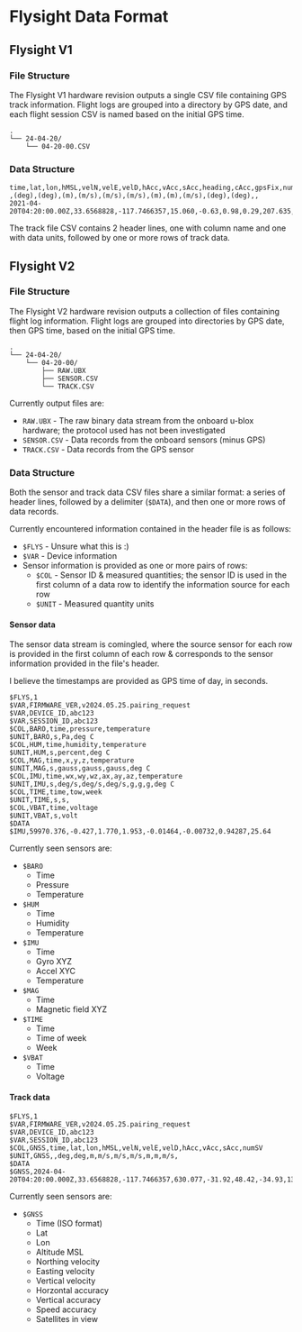 # Flysight Data Format
## Flysight V1
### File Structure
The Flysight V1 hardware revision outputs a single CSV file containing GPS track information. Flight logs are grouped into a directory by GPS date, and each flight session CSV is named based on the initial GPS time.

```
.
└── 24-04-20/
    └── 04-20-00.CSV
```

### Data Structure
```
time,lat,lon,hMSL,velN,velE,velD,hAcc,vAcc,sAcc,heading,cAcc,gpsFix,numSV
,(deg),(deg),(m),(m/s),(m/s),(m/s),(m),(m),(m/s),(deg),(deg),,
2021-04-20T04:20:00.00Z,33.6568828,-117.7466357,15.060,-0.63,0.98,0.29,207.635,481.468,7.15,0.00000,180.00000,3,4
```

The track file CSV contains 2 header lines, one with column name and one with data units, followed by one or more rows of track data.

## Flysight V2
### File Structure
The Flysight V2 hardware revision outputs a collection of files containing flight log information. Flight logs are grouped into directories by GPS date, then GPS time, based on the initial GPS time.

```
.
└── 24-04-20/
    └── 04-20-00/
        ├── RAW.UBX
        ├── SENSOR.CSV
        └── TRACK.CSV
```

Currently output files are:
  * `RAW.UBX` - The raw binary data stream from the onboard u-blox hardware; the protocol used has not been investigated
  * `SENSOR.CSV` - Data records from the onboard sensors (minus GPS)
  * `TRACK.CSV` - Data records from the GPS sensor

### Data Structure
Both the sensor and track data CSV files share a similar format: a series of header lines, followed by a delimiter (`$DATA`), and then one or more rows of data records.

Currently encountered information contained in the header file is as follows:
  * `$FLYS` - Unsure what this is :)
  * `$VAR` - Device information
  * Sensor information is provided as one or more pairs of rows:
    * `$COL` - Sensor ID & measured quantities; the sensor ID is used in the first column of a data row to identify the information source for each row
    * `$UNIT` - Measured quantity units

#### Sensor data
The sensor data stream is comingled, where the source sensor for each row is provided in the first column of each row & corresponds to the sensor information provided in the file's header.

I believe the timestamps are provided as GPS time of day, in seconds.

```
$FLYS,1
$VAR,FIRMWARE_VER,v2024.05.25.pairing_request
$VAR,DEVICE_ID,abc123
$VAR,SESSION_ID,abc123
$COL,BARO,time,pressure,temperature
$UNIT,BARO,s,Pa,deg C
$COL,HUM,time,humidity,temperature
$UNIT,HUM,s,percent,deg C
$COL,MAG,time,x,y,z,temperature
$UNIT,MAG,s,gauss,gauss,gauss,deg C
$COL,IMU,time,wx,wy,wz,ax,ay,az,temperature
$UNIT,IMU,s,deg/s,deg/s,deg/s,g,g,g,deg C
$COL,TIME,time,tow,week
$UNIT,TIME,s,s,
$COL,VBAT,time,voltage
$UNIT,VBAT,s,volt
$DATA
$IMU,59970.376,-0.427,1.770,1.953,-0.01464,-0.00732,0.94287,25.64
```

Currently seen sensors are:
  * `$BARO`
    * Time
    * Pressure
    * Temperature
  * `$HUM`
    * Time
    * Humidity
    * Temperature
  * `$IMU`
    * Time
    * Gyro XYZ
    * Accel XYC
    * Temperature
  * `$MAG`
    * Time
    * Magnetic field XYZ
  * `$TIME`
    * Time
    * Time of week
    * Week
  * `$VBAT`
    * Time
    * Voltage

#### Track data

```
$FLYS,1
$VAR,FIRMWARE_VER,v2024.05.25.pairing_request
$VAR,DEVICE_ID,abc123
$VAR,SESSION_ID,abc123
$COL,GNSS,time,lat,lon,hMSL,velN,velE,velD,hAcc,vAcc,sAcc,numSV
$UNIT,GNSS,,deg,deg,m,m/s,m/s,m/s,m,m,m/s,
$DATA
$GNSS,2024-04-20T04:20:00.000Z,33.6568828,-117.7466357,630.077,-31.92,48.42,-34.93,136.117,170.718,4.74,4
```

Currently seen sensors are:
  * `$GNSS`
    * Time (ISO format)
    * Lat
    * Lon
    * Altitude MSL
    * Northing velocity
    * Easting velocity
    * Vertical velocity
    * Horzontal accuracy
    * Vertical accuracy
    * Speed accuracy
    * Satellites in view
